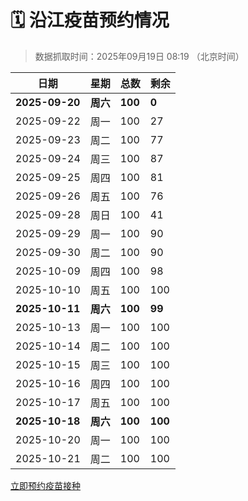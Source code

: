 # 🗓️ 沿江疫苗预约情况

> 数据抓取时间：2025年09月19日 08:19 （北京时间）

| 日期 | 星期 | 总数 | 剩余 |
|------|------|------|------|
| **2025-09-20** | **周六** | **100** | **0** |
| 2025-09-22 | 周一 | 100 | 27 |
| 2025-09-23 | 周二 | 100 | 77 |
| 2025-09-24 | 周三 | 100 | 87 |
| 2025-09-25 | 周四 | 100 | 81 |
| 2025-09-26 | 周五 | 100 | 76 |
| 2025-09-28 | 周日 | 100 | 41 |
| 2025-09-29 | 周一 | 100 | 90 |
| 2025-09-30 | 周二 | 100 | 90 |
| 2025-10-09 | 周四 | 100 | 98 |
| 2025-10-10 | 周五 | 100 | 100 |
| **2025-10-11** | **周六** | **100** | **99** |
| 2025-10-13 | 周一 | 100 | 100 |
| 2025-10-14 | 周二 | 100 | 100 |
| 2025-10-15 | 周三 | 100 | 100 |
| 2025-10-16 | 周四 | 100 | 100 |
| 2025-10-17 | 周五 | 100 | 100 |
| **2025-10-18** | **周六** | **100** | **100** |
| 2025-10-20 | 周一 | 100 | 100 |
| 2025-10-21 | 周二 | 100 | 100 |


<div class="button-container">
<a class="btn" href="http://yfzweb.ishequ.net/#/login" target="_blank">立即预约疫苗接种</a>
</div>
